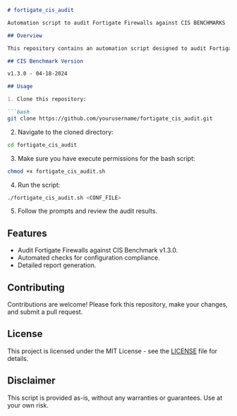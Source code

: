 ```markdown
# fortigate_cis_audit

Automation script to audit Fortigate Firewalls against CIS BENCHMARKS

## Overview

This repository contains an automation script designed to audit Fortigate Firewalls against the CIS Benchmark for Fortigate 7.0.x. It helps ensure that your Fortigate Firewalls are configured securely according to industry best practices.

## CIS Benchmark Version

v1.3.0 - 04-18-2024

## Usage

1. Clone this repository:

```bash
git clone https://github.com/yourusername/fortigate_cis_audit.git
```

2. Navigate to the cloned directory:

```bash
cd fortigate_cis_audit
```

3. Make sure you have execute permissions for the bash script:

```bash
chmod +x fortigate_cis_audit.sh
```

4. Run the script:

```bash
./fortigate_cis_audit.sh <CONF_FILE>
```

5. Follow the prompts and review the audit results.

## Features

- Audit Fortigate Firewalls against CIS Benchmark v1.3.0.
- Automated checks for configuration compliance.
- Detailed report generation.

## Contributing

Contributions are welcome! Please fork this repository, make your changes, and submit a pull request.

## License

This project is licensed under the MIT License - see the [LICENSE](LICENSE) file for details.

## Disclaimer

This script is provided as-is, without any warranties or guarantees. Use at your own risk.

```
